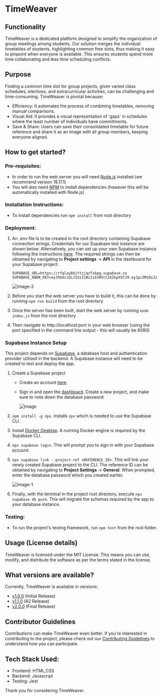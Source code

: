 # TimeWeaver

## Functionality

TimeWeaver is a dedicated platform designed to simplify the organization of group meetings among students. Our solution merges the individual timetables of students, highlighting common free slots, thus making it easy to pinpoint when everyone is available. This ensures students spend more time collaborating and less time scheduling conflicts.

## Purpose

Finding a common time slot for group projects, given varied class schedules, electives, and extracurricular activities, can be challenging and time-consuming. TimeWeaver is pivotal because:

- Efficiency: It automates the process of combining timetables, removing manual comparisons.
- Visual Aid: It provides a visual representation of 'gaps' in schedules where the least number of individuals have commitments.
- Save & Share: Users can save their consolidated timetable for future reference and share it as an image with all group members, keeping everyone aligned.

## How to get started?

### Pre-requisites:

- In order to run the web server you will need [Node.js](https://nodejs.org/en) installed (we recommend version 18.17.1)
- You will also need [NPM](https://www.npmjs.com/) to install dependencies (however this will be automatically installed with Node.js)

### Installation Instructions:

- To install dependencies run `npm install` from root directory

### Deployment:

1. An .env file is to be created in the root directory containing Supabase connection strings. Credentials for our Supabase test instance are shown below. Alternatively, you can set up your own Supabase instance following the instructions [here](#supabase-instance-setup). The required strings can then be obtained by navigating to **Project settings** -> **API** in the dashboard for your Supabase project.

   ```
   SUPABASE_URL=https://rfqlaybbittzjqzfskpg.supabase.co
   SUPABASE_ANON_KEY=eyJhbGciOiJIUzI1NiIsInR5cCI6IkpXVCJ9.eyJpc3MiOiJzdXBhYmFzZSIsInJlZiI6InJmcWxheWJiaXR0empxemZza3BnIiwicm9sZSI6ImFub24iLCJpYXQiOjE2OTUzMzQxMDgsImV4cCI6MjAxMDkxMDEwOH0.R7P_x3HuHlwdvUc0O3lNsIWEPMYyUDKaBLBbjcpQaf4
   ```

   ![image-2](https://github.com/rl16432/TimeWeaver/assets/65014987/771322e0-9842-435e-be19-33d524bf38f5)

2. Before you start the web server you have to build it, this can be done by running `npm run build` from the root directory
3. Once the server has been built, start the web server by running `node index.js` from the root directory
4. Then navigate to http://localhost:port in your web browser (using the port specified in the command line output - this will usually be 8080)

### Supabase Instance Setup

This project depends on [Supabase](https://supabase.com/), a database host and authentication provider utilised in the backend. A Supabase instance will need to be created to test and deploy the app.

1. Create a Supabase project

   - Create an account [here](https://supabase.com/dashboard/sign-in?).
   - Sign in and open the [dashboard](https://supabase.com/dashboard/projects). Create a new project, and make sure to note down the database password.

     ![image](https://github.com/rl16432/TimeWeaver/assets/65014987/20447d83-a06e-4393-bfc3-5a9f5e7a68ba)

2. `npm install -g npx`. Installs `npx` which is needed to use the Supabase CLI.
3. Install [Docker Desktop](https://www.docker.com/products/docker-desktop/). A running Docker engine is required by the Supabase CLI.
4. `npx supabase login`. This will prompt you to sign in with your Supabase account.
5. `npx supabase link --project-ref <REFERENCE_ID>`. This will link your newly created Supabase project to the CLI. The reference ID can be obtained by navigating to **Project Settings** -> **General**. When prompted, enter the database password which you created earlier.

   ![image-1](https://github.com/rl16432/TimeWeaver/assets/65014987/1832a501-859b-46f4-81a6-3c68d34415bb)

6. Finally, with the terminal in the project root directory, execute `npx supabase db push`. This will migrate the schemas required by the app to your database instance.

### Testing:

- To run the project's testing framework, run `npm test` from the root folder.

## Usage (License details)

TimeWeaver is licensed under the MIT License. This means you can use, modify, and distribute the software as per the terms stated in the license.

## What versions are available?

Currently, TimeWeaver is available in versions:

- [v1.0.0](https://github.com/SOFTENG310-2023/TimeWeaver/releases/tag/v1.0.0) (Initial Release)
- [v1.1.0](https://github.com/SOFTENG310-2023/TimeWeaver/releases/tag/v1.1.0) (A2 Release)
- [v2.0.0](https://github.com/SOFTENG310-2023/TimeWeaver/releases/tag/v2.0.0) (Final Release)

## Contributor Guidelines

Contributions can make TimeWeaver even better. If you're interested in contributing to the project, please check out our [Contributing Guidelines](https://github.com/SOFTENG310-2023/TimeWeaver/blob/main/CONTRIBUTING.MD) to understand how you can participate.

## Tech Stack Used:

- Frontend: HTML,CSS
- Backend: Javascript
- Testing: Jest

Thank you for considering TimeWeaver.

